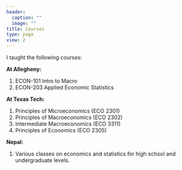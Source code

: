 ```yaml
---
header:
  caption: ""
  image: ""
title: Courses
type: page
view: 2
---
```


I taught the following courses:

**At Allegheny:**
1. ECON-101 Intro to Macro 
2. ECON-203 Applied Economic Statistics

**At Texas Tech:**
1. Principles of Microeconomics (ECO 2301)
2. Principles of Macroeconomics (ECO 2302)
3. Intermediate Macroeconomics (ECO 3311)
4. Principles of Economics (ECO 2305)

**Nepal:**
1. Various classes on economics and statistics for high school and undergraduate levels.